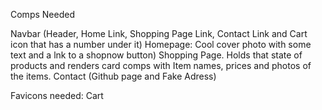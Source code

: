 Comps Needed

Navbar (Header, Home Link, Shopping Page Link, Contact Link and Cart icon that has a number under it)
Homepage: Cool cover photo with some text and a lnk to a shopnow button)
Shopping Page. Holds that state of products and renders card comps with Item names, prices and photos of the items.
Contact (Github page and Fake Adress)

Favicons needed: Cart
